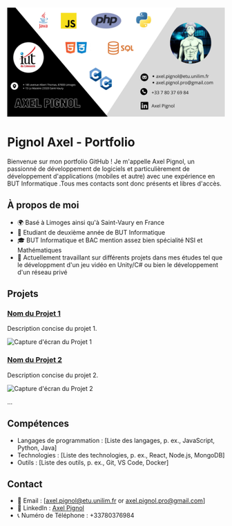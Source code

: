 ![Bannière](https://github.com/Axel230303/Image/blob/main/Axel%20Pignol.jpg)

# Pignol Axel - Portfolio

Bienvenue sur mon portfolio GitHub ! Je m'appelle Axel Pignol, un passionné de développement de logiciels et particulièrement de développement d'applications (mobiles et autre) 
avec une expérience en BUT Informatique .Tous mes contacts sont donc présents et libres d'accès.

## À propos de moi

- 🌍 Basé à Limoges ainsi qu'à Saint-Vaury en France
- 💼 Etudiant de deuxième année de BUT Informatique
- 🎓 BUT Informatique et BAC mention assez bien spécialité NSI et Mathématiques
- 🚀 Actuellement travaillant sur différents projets dans mes études tel que le développment d'un jeu vidéo en Unity/C# ou bien le développement d'un réseau privé

## Projets

### [Nom du Projet 1](lien_vers_le_projet_1)
Description concise du projet 1.

![Capture d'écran du Projet 1](lien_vers_capture_d_ecran_1)

### [Nom du Projet 2](lien_vers_le_projet_2)
Description concise du projet 2.

![Capture d'écran du Projet 2](lien_vers_capture_d_ecran_2)

...

## Compétences

- Langages de programmation : [Liste des langages, p. ex., JavaScript, Python, Java]
- Technologies : [Liste des technologies, p. ex., React, Node.js, MongoDB]
- Outils : [Liste des outils, p. ex., Git, VS Code, Docker]

## Contact

- 📧 Email : [axel.pignol@etu.unilim.fr or axel.pignol.pro@gmail.com]
- 💼 LinkedIn : [Axel Pignol](https://www.linkedin.com/in/axel-pignol-6b27042a4/)
- 📞 Numéro de Téléphone : +33780376984

